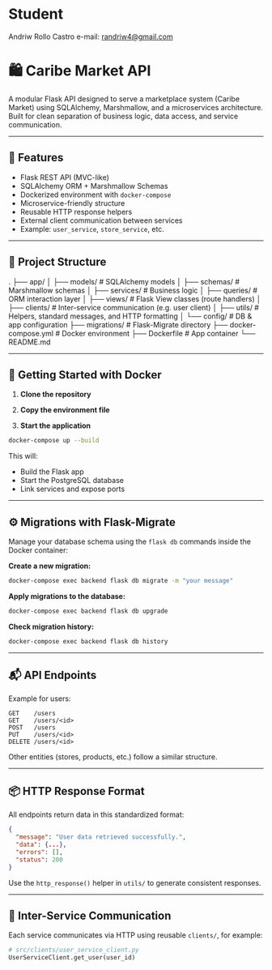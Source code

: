 # Student

Andriw Rollo Castro
e-mail: randriw4@gmail.com

# 🛍 Caribe Market API

A modular Flask API designed to serve a marketplace system (Caribe Market) using SQLAlchemy, Marshmallow, and a microservices architecture. Built for clean separation of business logic, data access, and service communication.

---

## 🚀 Features

-   Flask REST API (MVC-like)
-   SQLAlchemy ORM + Marshmallow Schemas
-   Dockerized environment with `docker-compose`
-   Microservice-friendly structure
-   Reusable HTTP response helpers
-   External client communication between services
-   Example: `user_service`, `store_service`, etc.

---

## 🧱 Project Structure

.
├── app/
│ ├── models/ # SQLAlchemy models
│ ├── schemas/ # Marshmallow schemas
│ ├── services/ # Business logic
│ ├── queries/ # ORM interaction layer
│ ├── views/ # Flask View classes (route handlers)
│ ├── clients/ # Inter-service communication (e.g. user client)
│ ├── utils/ # Helpers, standard messages, and HTTP formatting
│ └── config/ # DB & app configuration
├── migrations/ # Flask-Migrate directory
├── docker-compose.yml # Docker environment
├── Dockerfile # App container
└── README.md

---

## 🐳 Getting Started with Docker

1. **Clone the repository**

2. **Copy the environment file**

3. **Start the application**

```bash
docker-compose up --build
```

This will:

-   Build the Flask app
-   Start the PostgreSQL database
-   Link services and expose ports

---

## ⚙️ Migrations with Flask-Migrate

Manage your database schema using the `flask db` commands inside the Docker container:

**Create a new migration:**

```bash
docker-compose exec backend flask db migrate -m "your message"
```

**Apply migrations to the database:**

```bash
docker-compose exec backend flask db upgrade
```

**Check migration history:**

```bash
docker-compose exec backend flask db history
```

---

## 📬 API Endpoints

Example for users:

```http
GET    /users
GET    /users/<id>
POST   /users
PUT    /users/<id>
DELETE /users/<id>
```

Other entities (stores, products, etc.) follow a similar structure.

---

## 📦 HTTP Response Format

All endpoints return data in this standardized format:

```json
{
  "message": "User data retrieved successfully.",
  "data": {...},
  "errors": [],
  "status": 200
}
```

Use the `http_response()` helper in `utils/` to generate consistent responses.

---

## 🔁 Inter-Service Communication

Each service communicates via HTTP using reusable `clients/`, for example:

```python
# src/clients/user_service_client.py
UserServiceClient.get_user(user_id)
```
